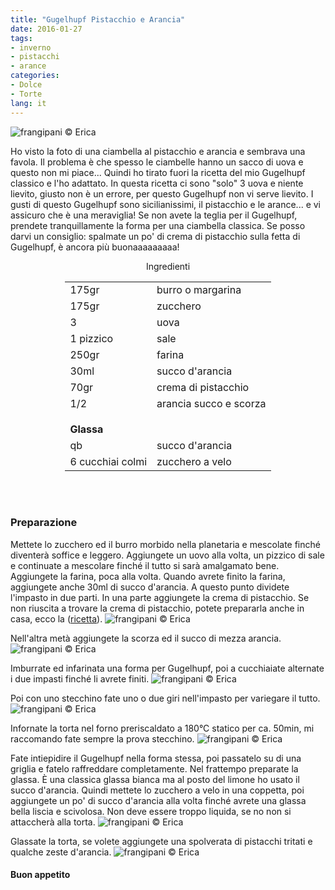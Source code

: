 ```yaml
---
title: "Gugelhupf Pistacchio e Arancia"
date: 2016-01-27
tags:
- inverno
- pistacchi
- arance
categories:
- Dolce
- Torte
lang: it
---
```

![](header.jpg "frangipani © Erica")

Ho visto la foto di una ciambella al pistacchio e arancia e sembrava una favola. Il problema è che spesso le ciambelle hanno un sacco di uova e questo non mi piace... Quindi ho tirato fuori la ricetta del mio Gugelhupf classico e l'ho adattato. In questa ricetta ci sono "solo" 3 uova e niente lievito, giusto non è un errore, per questo Gugelhupf non vi serve lievito. I gusti di questo Gugelhupf sono sicilianissimi, il pistacchio e le arance... e vi assicuro che è una meraviglia! Se non avete la teglia per il Gugelhupf, prendete tranquillamente la forma per una ciambella classica. Se posso darvi un consiglio: spalmate un po' di crema di pistacchio sulla fetta di Gugelhupf, è ancora più buonaaaaaaaaa!


<div id="wrapper" style="text-align: center">
  <div id="yourdiv" style="display: inline-block;">
    <div class="ingredients">
      <div class="ingredients-title">Ingredienti</div>
      <table>
        <tbody>
          </tr>
          <tr>
            <td>175gr</td>
            <td>burro o margarina</td>
          </tr>
          <tr>
            <td>175gr</td>
            <td>zucchero</td>
          </tr>
          <tr>
            <td>3</td>
            <td>uova</td>
          </tr>
          <tr>
            <td>1 pizzico</td>
            <td>sale</td>
          </tr>
          <tr>
            <td>250gr</td>
            <td>farina</td>
          </tr>
          <tr>
            <td>30ml</td>
            <td>succo d'arancia</td>
          </tr>
          <tr>
            <td>70gr</td>
            <td>crema di pistacchio</td>
          </tr>
          <tr>
            <td>1/2</td>
            <td>arancia succo e scorza</td>
          </tr>
          <tr style="height: 15px;"></tr>
          <tr>          
            <td colspan="2"><b>Glassa</b></td>
          </tr>      
          <tr>
            <td>qb</td>
            <td>succo d'arancia</td>
          </tr>
          <tr>
            <td>6 cucchiai colmi</td>
            <td>zucchero a velo</td>
          </tr>
        </tbody>
      </table>
      <br></br>
    </div>
  </div>
</div>


<h3>
  <font color="grey">
    <i class="fa-solid fa-gears"></i>
  </font> Preparazione
</h3>

Mettete lo zucchero ed il burro morbido nella planetaria e mescolate finché diventerà soffice e leggero. Aggiungete un uovo alla volta, un pizzico di sale e continuate a mescolare finché il tutto si sarà amalgamato bene. Aggiungete la farina, poca alla volta. Quando avrete finito la farina, aggiungete anche 30ml di succo d'arancia. A questo punto dividete l'impasto in due parti. In una parte aggiungete la crema di pistacchio. Se non riuscita a trovare la crema di pistacchio, potete prepararla anche in casa, ecco la (<a href="http://erirai.github.io/frangipani/crema-di-pistacchio/" target="_blank">ricetta</a>).
![](pistacchio.jpg "frangipani © Erica")

Nell'altra metà aggiungete la scorza ed il succo di mezza arancia.
![](arancia.jpg "frangipani © Erica")

Imburrate ed infarinata una forma per Gugelhupf, poi a cucchiaiate alternate i due impasti finché li avrete finiti.
![](gugelhupf1.jpg "frangipani © Erica")

Poi con uno stecchino fate uno o due giri nell'impasto per variegare il tutto.
![](gugelhupf2.jpg "frangipani © Erica")

Infornate la torta nel forno preriscaldato a 180°C statico per ca. 50min, mi raccomando fate sempre la prova stecchino.
![](sfornato.jpg "frangipani © Erica")

Fate intiepidire il Gugelhupf nella forma stessa, poi passatelo su di una griglia e fatelo raffreddare completamente. Nel frattempo preparate la glassa. È una classica glassa bianca ma al posto del limone ho usato il succo d'arancia. Quindi mettete lo zucchero a velo in una coppetta, poi aggiungete un po' di succo d'arancia alla volta finché avrete una glassa bella liscia e scivolosa. Non deve essere troppo liquida, se no non si attaccherà alla torta.
![](glassa.jpg "frangipani © Erica")

Glassate la torta, se volete aggiungete una spolverata di pistacchi tritati e qualche zeste d'arancia.
![](risultato.jpg "frangipani © Erica")


<h4>Buon appetito
  <font color="red">
    <i class="fa-regular fa-face-smile"></i>
  </font>
</h4>
